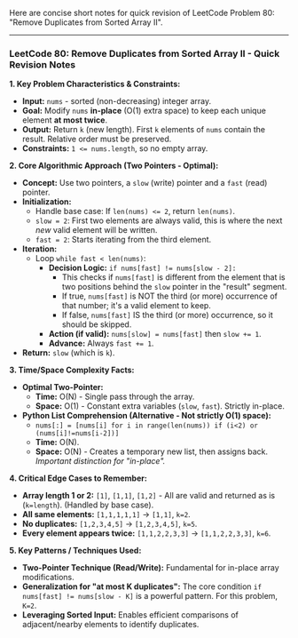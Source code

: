 Here are concise short notes for quick revision of LeetCode Problem 80: "Remove Duplicates from Sorted Array II".

---

### **LeetCode 80: Remove Duplicates from Sorted Array II - Quick Revision Notes**

**1. Key Problem Characteristics & Constraints:**
*   **Input:** `nums` - sorted (non-decreasing) integer array.
*   **Goal:** Modify `nums` **in-place** (O(1) extra space) to keep each unique element **at most twice**.
*   **Output:** Return `k` (new length). First `k` elements of `nums` contain the result. Relative order must be preserved.
*   **Constraints:** `1 <= nums.length`, so no empty array.

**2. Core Algorithmic Approach (Two Pointers - Optimal):**
*   **Concept:** Use two pointers, a `slow` (write) pointer and a `fast` (read) pointer.
*   **Initialization:**
    *   Handle base case: If `len(nums) <= 2`, return `len(nums)`.
    *   `slow = 2`: First two elements are always valid, this is where the next *new* valid element will be written.
    *   `fast = 2`: Starts iterating from the third element.
*   **Iteration:**
    *   Loop `while fast < len(nums)`:
        *   **Decision Logic:** `if nums[fast] != nums[slow - 2]:`
            *   This checks if `nums[fast]` is different from the element that is two positions behind the `slow` pointer in the "result" segment.
            *   If true, `nums[fast]` is NOT the third (or more) occurrence of that number; it's a valid element to keep.
            *   If false, `nums[fast]` IS the third (or more) occurrence, so it should be skipped.
        *   **Action (if valid):** `nums[slow] = nums[fast]` then `slow += 1`.
        *   **Advance:** Always `fast += 1`.
*   **Return:** `slow` (which is `k`).

**3. Time/Space Complexity Facts:**
*   **Optimal Two-Pointer:**
    *   **Time:** O(N) - Single pass through the array.
    *   **Space:** O(1) - Constant extra variables (`slow`, `fast`). Strictly in-place.
*   **Python List Comprehension (Alternative - Not strictly O(1) space):**
    *   `nums[:] = [nums[i] for i in range(len(nums)) if (i<2) or (nums[i]!=nums[i-2])]`
    *   **Time:** O(N).
    *   **Space:** O(N) - Creates a temporary new list, then assigns back. *Important distinction for "in-place".*

**4. Critical Edge Cases to Remember:**
*   **Array length 1 or 2:** `[1]`, `[1,1]`, `[1,2]` - All are valid and returned as is (`k=length`). (Handled by base case).
*   **All same elements:** `[1,1,1,1,1]` -> `[1,1]`, `k=2`.
*   **No duplicates:** `[1,2,3,4,5]` -> `[1,2,3,4,5]`, `k=5`.
*   **Every element appears twice:** `[1,1,2,2,3,3]` -> `[1,1,2,2,3,3]`, `k=6`.

**5. Key Patterns / Techniques Used:**
*   **Two-Pointer Technique (Read/Write):** Fundamental for in-place array modifications.
*   **Generalization for "at most K duplicates":** The core condition `if nums[fast] != nums[slow - K]` is a powerful pattern. For this problem, `K=2`.
*   **Leveraging Sorted Input:** Enables efficient comparisons of adjacent/nearby elements to identify duplicates.
